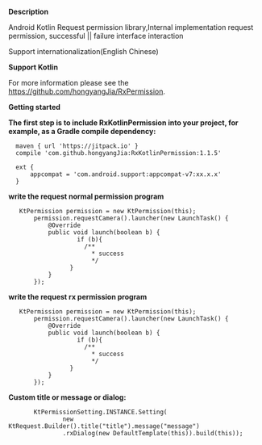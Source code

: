**Description**

 Android Kotlin Request permission library,Internal implementation request permission, successful ||  failure interface interaction

 Support internationalization(English Chinese) 

**Support Kotlin**

For more information please see the https://github.com/hongyangJia/RxPermission.

**Getting started**

**The first step is to include RxKotlinPermission into your project, for example, as a Gradle compile dependency:**


      maven { url 'https://jitpack.io' }
      compile 'com.github.hongyangJia:RxKotlinPermission:1.1.5'
      
      ext {
          appcompat = 'com.android.support:appcompat-v7:xx.x.x'
      }

**write the request normal permission program**
    
       KtPermission permission = new KtPermission(this);
           permission.requestCamera().launcher(new LaunchTask() {
               @Override
               public void launch(boolean b) {
                       if (b){
                         /**
                           * success
                           */
                     }
               }
           });

**write the request rx permission program**
    
       KtPermission permission = new KtPermission(this);
           permission.requestCamera().launcher(new LaunchTask() {
               @Override
               public void launch(boolean b) {
                       if (b){
                         /**
                           * success
                           */
                     }
               }
           });

**Custom title or message or dialog:**
     
           KtPermissionSetting.INSTANCE.Setting(
                   new KtRequest.Builder().title("title").message("message")
                   .rxDialog(new DefaultTemplate(this)).build(this));

 
 
